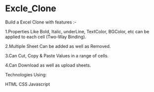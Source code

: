# Excle_Clone

Build a Excel Clone with features :-

1.Properties Like Bold, Italic, underLine, TextColor, BGColor, etc can be applied to each cell (Two-Way Binding).

2.Multiple Sheet Can be added as well as Removed.

3.Can Cut, Copy & Paste Values in a range of cells.

4.Can Download as well as upload sheets.

Technologies Using:

 HTML
 CSS
 Javascript
